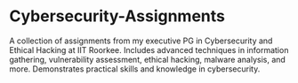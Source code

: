 # Cybersecurity-Assignments
A collection of assignments from my executive PG in Cybersecurity and Ethical Hacking at IIT Roorkee. Includes advanced techniques in information gathering, vulnerability assessment, ethical hacking, malware analysis, and more. Demonstrates practical skills and knowledge in cybersecurity.
